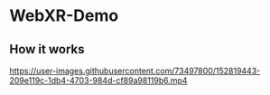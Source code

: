 # WebXR-Demo

## How it works

https://user-images.githubusercontent.com/73497800/152819443-209e119c-1db4-4703-984d-cf89a98119b6.mp4


